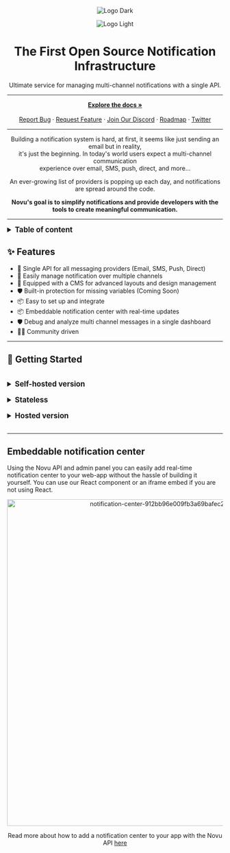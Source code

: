 
<style>
details > summary {
  font-size: 17px;
  cursor: pointer;
}
</style>
<div align="center">
  
  ![Logo Dark](https://user-images.githubusercontent.com/8872447/165779319-34962ccc-3149-466c-b1da-97fd93254520.png#gh-dark-mode-only)

  
</div>

<div align="center">
  
  ![Logo Light](https://user-images.githubusercontent.com/8872447/165779274-22a190da-3284-487e-bd1e-14983df12cbb.png#gh-light-mode-only)
  
</div>

<h1 align="center">The First Open Source Notification Infrastructure</h1>

<div align="center">
Ultimate service for managing multi-channel notifications with a single API. 
</div>

***

  <p align="center">
    <a href="https://docs.novu.co" rel="dofollow"><strong>Explore the docs »</strong></a>
    <br />

  <br/>
    <a href="https://github.com/novuhq/novu/issues">Report Bug</a>
    ·
    <a href="https://github.com/novuhq/novu/discussions">Request Feature</a>
    ·
  <a href="https://discord.gg/TT6TttXjRe">Join Our Discord</a>
    ·
    <a href="https://github.com/orgs/novuhq/projects/2">Roadmap</a>
    ·
    <a href="https://twitter.com/novuhq">Twitter</a>
  </p>
  
  ***

<div align="center">
  <p>
  Building a notification system is hard, at first, it seems like just sending an email but in reality,<br />
  it's just the beginning. In today's world users expect a multi-channel communication <br />
experience over email, SMS, push, direct, and more... 

An ever-growing list of providers is popping up each day, and notifications are spread around the code. 

<strong>Novu's goal is to simplify notifications and provide developers with the tools to create meaningful communication.</strong>
  </p>
  </div>

  ***

<details>
  <summary><strong>Table of content</strong></summary>
  

- [About](#about)
  - [Built With](#built-with)
- [Getting Started](#getting-started)
  - [Prerequisites](#prerequisites)
  - [Usage](#usage)
    - [Cookiecutter template](#cookiecutter-template)
    - [Manual setup](#manual-setup)
    - [Variables reference](#variables-reference)
- [Roadmap](#roadmap)
- [Contributing](#contributing)
- [Support](#support)
- [License](#license)
- [Acknowledgements](#acknowledgements)

</details>

## ✨ Features

- 🌈 Single API for all messaging providers (Email, SMS, Push, Direct)
- 💅 Easily manage notification over multiple channels
- 🚀 Equipped with a CMS for advanced layouts and design management
- 🛡 Built-in protection for missing variables (Coming Soon)
- 📦 Easy to set up and integrate
- 📦 Embeddable notification center with real-time updates
- 🛡 Debug and analyze multi channel messages in a single dashboard
- 👨‍💻 Community driven

***

## 🚀 Getting Started
<br />
<details>
  <summary><strong>Self-hosted version </strong></summary>

  ##### `💡 Before you begin, make sure you have all the below installed:`

- [Node.js v14 or above](https://nodejs.org/en/download/)
- [npm v7 or above](https://github.blog/2020-10-13-presenting-v7-0-0-of-the-npm-cli/)
- [Docker](https://docs.docker.com/desktop/)
- [Git](https://git-scm.com/book/en/v2/Getting-Started-Installing-Git/)
- [MongoDB](https://www.mongodb.com/docs/)
- [PNPM](https://pnpm.io/)
- [Redis](https://redis.io/docs/)

#### Project Setup
1. On your home `~/` directory create a `projects` folder.
    
    This will help you to organize all of your code in an accessible place in the terminal.
    
2. On GitHub desktop (or using git CLI) clone the project `novuhq/novu` into the newly created `projects` folder.
    
    As result, you will have the following directory structure:  `~/projects/novu/{CODE}`
    
3. For VSCode - click Open Workspace, as it would automatically organize folders in the best way:

![Untitled](novu/md/design assets/Untitled.png)

1. CD into the following: `~/projects/novu/`  and run the setup command: 
    1. (This won’t work if you don’t run the container before 😃 )

```bash
npm run setup:project
```

```markdown

💡 The command will run pnpm install and install all the dependencies for the services and generate local .env files.

```

## Running the project

There are 2 ways for you to run the project:

#### Global PNPM start **(Fastest)**

Run with - you will run all the projects on one terminal. As result, you won't be able to update or debug a specific service in isolation. 

#### Scoped service run

Select one service and run it under its directory with `pnpm start`. 
A good way for updating and testing specific services.

</details>
<br />
<details>
  <summary><strong>Stateless</strong></summary>
  
</details>
<br />
<details>
  <summary><strong>Hosted version</strong></summary>
  
  We are excited to launch the complete Novu API and admin panel. Want to give it a test before the official release? here is how:

`npx novu init`

After setting up your account using the cloud or docker version you can trigger the API using the `@novu/node` package.

`npm install @novu/node`

```typescript

import { Novu } from '@novu/node';

const novu = new Novu(process.env.NOVU_API_KEY);

await novu.trigger('<TRIGGER_NAME>',
  {
    to: {
      subscriberId: '<UNIQUE_IDENTIFIER>',
      email: 'john@doemail.com',
      firstName: 'John',
      lastName: 'Doe',
    },
    payload: {
      name: "Hello World",
      organization: {
        logo: 'https://happycorp.com/logo.png',
      },
    },
  }
);

```
</details>
<br />

***

## Embeddable notification center

Using the Novu API and admin panel you can easily add real-time notification center to your web-app without the hassle of building it yourself. You can use our React component or an iframe embed if you are not using React.

<div align="center">
<img width="762" alt="notification-center-912bb96e009fb3a69bafec23bcde00b0" src="https://github.com/iampearceman/Design-assets/blob/main/Untitled%20design%20(8).gif?raw=true">
  
  Read more about how to add a notification center to your app with the Novu API [here](https://docs.novu.co/docs/notification-center/getting-started)

</div>


<!-- ## Providers
Novu provides a single API to manage providers across multiple channels with a simple to use interface.

#### 💌 Email
- [x] [Sendgrid](https://github.com/novuhq/novu/tree/main/providers/sendgrid)
- [x] [Mailgun](https://github.com/novuhq/novu/tree/main/providers/mailgun)
- [x] [SES](https://github.com/novuhq/novu/tree/main/providers/ses)
- [x] [Postmark](https://github.com/novuhq/novu/tree/main/providers/postmark)
- [x] [NodeMailer](https://github.com/novuhq/novu/tree/main/providers/nodemailer)
- [x] [Mailjet](https://github.com/novuhq/novu/tree/main/providers/mailjet)
- [x] [Mandrill](https://github.com/novuhq/novu/tree/main/providers/mandrill)
- [x] [SendinBlue](https://github.com/novuhq/novu/tree/main/providers/sendinblue)
- [x] [EmailJS](https://github.com/novuhq/novu/tree/main/providers/emailjs)
- [ ] SparkPost

#### 📞 SMS
- [x] [Twilio](https://github.com/novuhq/novu/tree/main/providers/twilio)
- [x] [Plivo](https://github.com/novuhq/novu/tree/main/providers/plivo)
- [x] [SNS](https://github.com/novuhq/novu/tree/main/providers/sns)
- [x] [Nexmo - Vonage](https://github.com/novuhq/novu/tree/main/providers/nexmo)
- [x] [Sms77](https://github.com/novuhq/novu/tree/main/providers/sms77)
- [x] [Telnyx](https://github.com/novuhq/novu/tree/main/providers/telnyx)
- [ ] Bandwidth
- [ ] RingCentral

#### 📱 Push (Coming Soon...)
- [ ] Pushwoosh
- [ ] SNS

#### 👇 Direct (Coming Soon...)
- [ ] Slack
- [ ] MS Teams
- [ ] Discord
- [ ] Mattermost

#### 📱 In-App
- [x] [Novu](https://docs.novu.co/docs/notification-center/getting-started)
- [ ] MagicBell 

#### Other (Coming Soon...)
- [ ] PagerDuty

## 💻  Need Help?

We are more than happy to help you. Don't worry if you are getting some errors or problems while working with the project. Or just want to discuss something related to the project.

Just <a href="https://discord.gg/TT6TttXjRe">Join Our Discord</a> server and ask for help.

## 🔗 Links
- [Home page](https://novu.co/) -->
